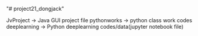"# project21_dongjack" 

JvProject -> Java GUI project file
pythonworks -> python class work codes
deeplearning -> Python deeplearning codes/data(jupyter notebook file)
